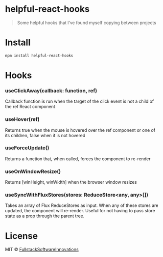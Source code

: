 # helpful-react-hooks

> Some helpful hooks that I've found myself copying between projects

# Install

```bash
npm install helpful-react-hooks
```


# Hooks
### useClickAway(callback: function, ref)
Callback function is run when the target of the click event is not a child of the ref React component

### useHover(ref)
Returns true when the mouse is hovered over the ref component or one of its children, false when it is not hovered

### useForceUpdate()
Returns a function that, when called, forces the component to re-render

### useOnWindowResize()
Returns \[winHeight, winWidth\] when the browser window resizes

### useSyncWithFluxStores(stores: ReduceStore<any, any>[])
Takes an array of Flux ReduceStores as input. When any of these stores are updated, the component will
re-render. Useful for not having to pass store state as a prop through the parent tree.



# License

MIT © [FullstackSoftwareInnovations](https://github.com/FullstackSoftwareInnovations)
